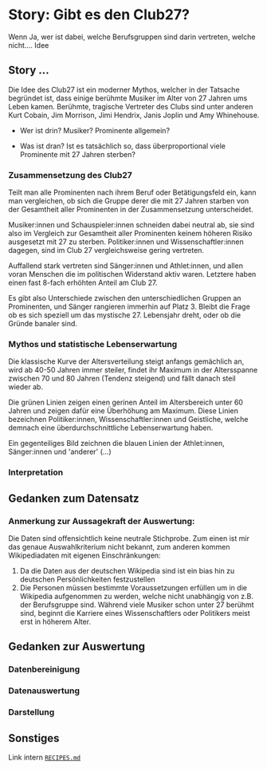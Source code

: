 # Story: Gibt es den Club27?

Wenn Ja, wer ist dabei, welche Berufsgruppen sind darin vertreten, welche nicht.... Idee

## Story ...

Die Idee des Club27 ist ein moderner Mythos, welcher in der Tatsache begründet ist, dass einige berühmte Musiker im Alter von 27 Jahren ums Leben kamen. Berühmte, tragische Vertreter des Clubs sind unter anderen Kurt Cobain, Jim Morrison, Jimi Hendrix, Janis Joplin und Amy Whinehouse. 

* Wer ist drin? Musiker? Prominente allgemein? 

* Was ist dran? Ist es tatsächlich so, dass überproportional viele Prominente mit 27 Jahren sterben? 

### Zusammensetzung des Club27

Teilt man alle Prominenten nach ihrem Beruf oder Betätigungsfeld ein, kann man vergleichen, ob sich die Gruppe derer die mit 27 Jahren starben von der Gesamtheit aller Prominenten in der Zusammensetzung unterscheidet. 

Musiker:innen und Schauspieler:innen schneiden dabei neutral ab, sie sind also im Vergleich zur Gesamtheit aller Prominenten keinem höheren Risiko ausgesetzt mit 27 zu sterben. Politiker:innen und Wissenschaftler:innen dagegen, sind im Club 27 vergleichsweise gering vertreten.

Auffallend stark vertreten sind Sänger:innen und Athlet:innen, und allen voran Menschen die im politischen Widerstand aktiv waren. Letztere haben einen fast 8-fach erhöhten Anteil am Club 27. 

Es gibt also Unterschiede zwischen den unterschiedlichen Gruppen an Prominenten, und Sänger rangieren immerhin auf Platz 3. Bleibt die Frage ob es sich speziell um das mystische 27. Lebensjahr dreht, oder ob die Gründe banaler sind. 

### Mythos und statistische Lebenserwartung

Die klassische Kurve der Altersverteilung steigt anfangs gemächlich an, wird ab 40-50 Jahren immer steiler, findet ihr Maximum in der Altersspanne zwischen 70 und 80 Jahren (Tendenz steigend) und fällt danach steil wieder ab. 

Die grünen Linien zeigen einen gerinen Anteil im Altersbereich unter 60 Jahren und zeigen dafür eine Überhöhung am Maximum. Diese Linien bezeichnen Politiker:innen, Wissenschaftler:innen und Geistliche, welche demnach eine überdurchschnittliche Lebenserwartung haben. 

Ein gegenteiliges Bild zeichnen die blauen Linien der Athlet:innen, Sänger:innen und 'anderer' (...)
  


### Interpretation

## Gedanken zum Datensatz

### Anmerkung zur Aussagekraft der Auswertung: 

Die Daten sind offensichtlich keine neutrale Stichprobe. Zum einen ist mir das genaue Auswahlkriterium nicht bekannt, zum anderen kommen Wikipediadaten mit eigenen Einschränkungen: 
1. Da die Daten aus der deutschen Wikipedia sind ist ein bias hin zu deutschen Persönlichkeiten festzustellen
2. Die Personen müssen bestimmte Voraussetzungen erfüllen um in die Wikipedia aufgenommen zu werden, welche nicht unabhängig von z.B. der Berufsgruppe sind. Während viele Musiker schon unter 27 berühmt sind, beginnt die Karriere eines Wissenschaftlers oder Politikers meist erst in höherem Alter. 


## Gedanken zur Auswertung

### Datenbereinigung

### Datenauswertung

### Darstellung

## Sonstiges

Link intern [`RECIPES.md`](RECIPES.md) 


